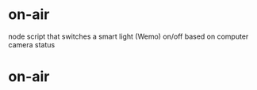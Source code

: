 # on-air
node script that switches a smart light (Wemo) on/off based on computer camera status
# on-air

